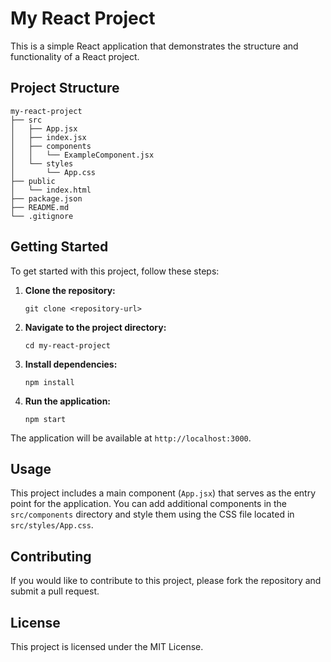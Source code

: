 # My React Project

This is a simple React application that demonstrates the structure and functionality of a React project.

## Project Structure

```
my-react-project
├── src
│   ├── App.jsx
│   ├── index.jsx
│   ├── components
│   │   └── ExampleComponent.jsx
│   └── styles
│       └── App.css
├── public
│   └── index.html
├── package.json
├── README.md
└── .gitignore
```

## Getting Started

To get started with this project, follow these steps:

1. **Clone the repository:**
   ```
   git clone <repository-url>
   ```

2. **Navigate to the project directory:**
   ```
   cd my-react-project
   ```

3. **Install dependencies:**
   ```
   npm install
   ```

4. **Run the application:**
   ```
   npm start
   ```

The application will be available at `http://localhost:3000`.

## Usage

This project includes a main component (`App.jsx`) that serves as the entry point for the application. You can add additional components in the `src/components` directory and style them using the CSS file located in `src/styles/App.css`.

## Contributing

If you would like to contribute to this project, please fork the repository and submit a pull request.

## License

This project is licensed under the MIT License.